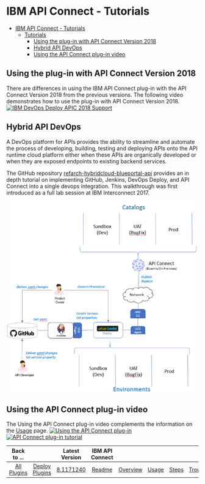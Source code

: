 
# IBM API Connect - Tutorials

- [IBM API Connect - Tutorials](#ibm-api-connect---tutorials)
  - [Tutorials](#tutorials)
    - [Using the plug-in with API Connect Version 2018](#using-the-plug-in-with-api-connect-version-2018)
    - [Hybrid API DevOps](#hybrid-api-devops)
    - [Using the API Connect plug-in video](#using-the-api-connect-plug-in-video)

## Using the plug-in with API Connect Version 2018

There are differences in using the IBM API Connect plug-in with the API Connect Version 2018 from the previous versions. The following video demonstrates how to use the plug-in with API Connect Version 2018.
[![IBM DevOps Deploy APIC 2018 Support](https://www.youtube.com/embed/9cRXjnsAV6w)](https://www.youtube.com/embed/9cRXjnsAV6w "IBM DevOps Deploy APIC 2018 Support")

## Hybrid API DevOps

A DevOps platform for APIs provides the ability to streamline and automate the process of developing, building, testing and deploying APIs onto the API runtime cloud platform either when these APIs are organically developed or when they are exposed endpoints to existing backend services.

The GitHub repository [refarch-hybridcloud-blueportal-api](https://github.com/ibm-cloud-architecture/refarch-hybridcloud-blueportal-api) provides an in depth tutorial on implementing GitHub, Jenkins, DevOps Deploy, and API Connect into a single devops integration. This walkthrough was first introduced as a full lab session at IBM Interconnect 2017.

[![](media/deployment_sample.png)](media/deployment_sample.png)

## Using the API Connect plug-in video

The Using the API Connect plug-in video complements the information on the [Usage](usage.md) page.
[![Using the API Connect plug-in](https://www.youtube.com/embed/JtJYFszcGs4)](https://www.youtube.com/embed/JtJYFszcGs4 "Using the API Connect plug-in")
[![API Connect plug-in tutorial](https://www.youtube.com/watch?v=wqoPHkxCNSY)](https://www.youtube.com/watch?v=wqoPHkxCNSY "API Connect plug-in Tutorial")

|Back to ...||Latest Version|IBM API Connect ||||||
| :---: | :---: | :---: | :---: | :---: | :---: | :---: | :---: | :---: |
|[All Plugins](../../index.md)|[Deploy Plugins](../README.md)|[8.1171240](https://raw.githubusercontent.com/UrbanCode/IBM-UCD-PLUGINS/main/files/apiconnect/ucd-apiconnect-8.1171240.zip)|[Readme](README.md)|[Overview](overview.md)|[Usage](usage.md)|[Steps](steps.md)|[Troubleshooting](troubleshooting.md)|[Downloads](downloads.md)|
